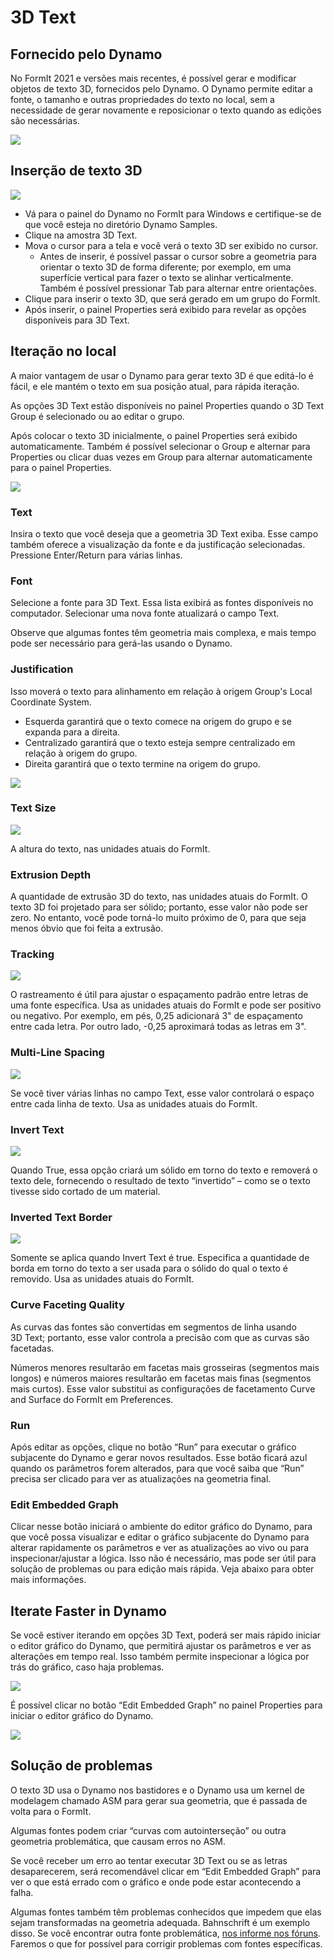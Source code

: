 # 3D Text

## Fornecido pelo Dynamo

No FormIt 2021 e versões mais recentes, é possível gerar e modificar objetos de texto 3D, fornecidos pelo Dynamo. O Dynamo permite editar a fonte, o tamanho e outras propriedades do texto no local, sem a necessidade de gerar novamente e reposicionar o texto quando as edições são necessárias.

![](../.gitbook/assets/3d-text.gif)

## Inserção de texto 3D

![](../.gitbook/assets/3d-text-placement.gif)

* Vá para o painel do Dynamo no FormIt para Windows e certifique-se de que você esteja no diretório Dynamo Samples.
* Clique na amostra 3D Text.
* Mova o cursor para a tela e você verá o texto 3D ser exibido no cursor.
   * Antes de inserir, é possível passar o cursor sobre a geometria para orientar o texto 3D de forma diferente; por exemplo, em uma superfície vertical para fazer o texto se alinhar verticalmente. Também é possível pressionar Tab para alternar entre orientações.
* Clique para inserir o texto 3D, que será gerado em um grupo do FormIt.
* Após inserir, o painel Properties será exibido para revelar as opções disponíveis para 3D Text.

## Iteração no local

A maior vantagem de usar o Dynamo para gerar texto 3D é que editá-lo é fácil, e ele mantém o texto em sua posição atual, para rápida iteração.

As opções 3D Text estão disponíveis no painel Properties quando o 3D Text Group é selecionado ou ao editar o grupo.

Após colocar o texto 3D inicialmente, o painel Properties será exibido automaticamente. Também é possível selecionar o Group e alternar para Properties ou clicar duas vezes em Group para alternar automaticamente para o painel Properties.

![](../.gitbook/assets/3d-text-options.png)

### Text

Insira o texto que você deseja que a geometria 3D Text exiba. Esse campo também oferece a visualização da fonte e da justificação selecionadas. Pressione Enter/Return para várias linhas.

### Font

Selecione a fonte para 3D Text. Essa lista exibirá as fontes disponíveis no computador. Selecionar uma nova fonte atualizará o campo Text.

Observe que algumas fontes têm geometria mais complexa, e mais tempo pode ser necessário para gerá-las usando o Dynamo.

### Justification

Isso moverá o texto para alinhamento em relação à origem Group's Local Coordinate System.

* Esquerda garantirá que o texto comece na origem do grupo e se expanda para a direita.
* Centralizado garantirá que o texto esteja sempre centralizado em relação à origem do grupo.
* Direita garantirá que o texto termine na origem do grupo.

![](../.gitbook/assets/3d-text-justification-combined.png)

### Text Size

![](../.gitbook/assets/3d-text-text-size.png)

A altura do texto, nas unidades atuais do FormIt.

### Extrusion Depth

A quantidade de extrusão 3D do texto, nas unidades atuais do FormIt. O texto 3D foi projetado para ser sólido; portanto, esse valor não pode ser zero. No entanto, você pode torná-lo muito próximo de 0, para que seja menos óbvio que foi feita a extrusão.

### Tracking

![](../.gitbook/assets/3d-text-tracking.png)

O rastreamento é útil para ajustar o espaçamento padrão entre letras de uma fonte específica. Usa as unidades atuais do FormIt e pode ser positivo ou negativo. Por exemplo, em pés, 0,25 adicionará 3" de espaçamento entre cada letra. Por outro lado, -0,25 aproximará todas as letras em 3".

### Multi-Line Spacing

![](../.gitbook/assets/3d-text-multi-line.png)

Se você tiver várias linhas no campo Text, esse valor controlará o espaço entre cada linha de texto. Usa as unidades atuais do FormIt.

### Invert Text

![](../.gitbook/assets/3d-text-inverted.png)

Quando True, essa opção criará um sólido em torno do texto e removerá o texto dele, fornecendo o resultado de texto “invertido” – como se o texto tivesse sido cortado de um material.

### Inverted Text Border

![](../.gitbook/assets/3d-text-inverted-border.png)

Somente se aplica quando Invert Text é true. Especifica a quantidade de borda em torno do texto a ser usada para o sólido do qual o texto é removido. Usa as unidades atuais do FormIt.

### Curve Faceting Quality

As curvas das fontes são convertidas em segmentos de linha usando 3D Text; portanto, esse valor controla a precisão com que as curvas são facetadas.

Números menores resultarão em facetas mais grosseiras \(segmentos mais longos\) e números maiores resultarão em facetas mais finas \(segmentos mais curtos\). Esse valor substitui as configurações de facetamento Curve and Surface do FormIt em Preferences.

### Run

Após editar as opções, clique no botão “Run” para executar o gráfico subjacente do Dynamo e gerar novos resultados. Esse botão ficará azul quando os parâmetros forem alterados, para que você saiba que “Run” precisa ser clicado para ver as atualizações na geometria final.‌

### Edit Embedded Graph

Clicar nesse botão iniciará o ambiente do editor gráfico do Dynamo, para que você possa visualizar e editar o gráfico subjacente do Dynamo para alterar rapidamente os parâmetros e ver as atualizações ao vivo ou para inspecionar/ajustar a lógica. Isso não é necessário, mas pode ser útil para solução de problemas ou para edição mais rápida. Veja abaixo para obter mais informações.

## Iterate Faster in Dynamo

Se você estiver iterando em opções 3D Text, poderá ser mais rápido iniciar o editor gráfico do Dynamo, que permitirá ajustar os parâmetros e ver as alterações em tempo real. Isso também permite inspecionar a lógica por trás do gráfico, caso haja problemas.

![](../.gitbook/assets/3d-text-edit-embedded.png)

É possível clicar no botão “Edit Embedded Graph” no painel Properties para iniciar o editor gráfico do Dynamo.

![](../.gitbook/assets/3d-text-edit-embedded-windows.png)

## Solução de problemas

O texto 3D usa o Dynamo nos bastidores e o Dynamo usa um kernel de modelagem chamado ASM para gerar sua geometria, que é passada de volta para o FormIt.

Algumas fontes podem criar “curvas com autointerseção” ou outra geometria problemática, que causam erros no ASM.

Se você receber um erro ao tentar executar 3D Text ou se as letras desaparecerem, será recomendável clicar em “Edit Embedded Graph” para ver o que está errado com o gráfico e onde pode estar acontecendo a falha.

Algumas fontes também têm problemas conhecidos que impedem que elas sejam transformadas na geometria adequada. Bahnschrift é um exemplo disso. Se você encontrar outra fonte problemática, [nos informe nos fóruns](https://forums.autodesk.com/t5/formit-forum/bd-p/142?profile.language=pt-br). Faremos o que for possível para corrigir problemas com fontes específicas.





